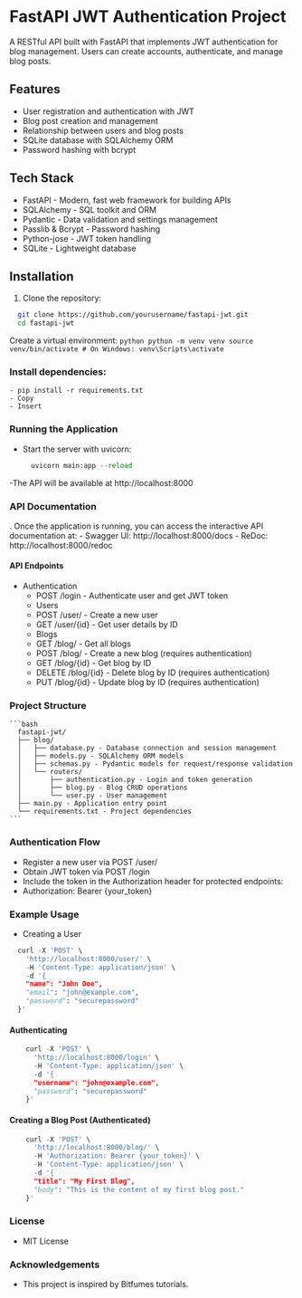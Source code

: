 # FastAPI JWT Authentication Project

A RESTful API built with FastAPI that implements JWT authentication for blog management. Users can create accounts, authenticate, and manage blog posts.

## Features

- User registration and authentication with JWT
- Blog post creation and management
- Relationship between users and blog posts
- SQLite database with SQLAlchemy ORM
- Password hashing with bcrypt

## Tech Stack

- FastAPI - Modern, fast web framework for building APIs
- SQLAlchemy - SQL toolkit and ORM
- Pydantic - Data validation and settings management
- Passlib & Bcrypt - Password hashing
- Python-jose - JWT token handling
- SQLite - Lightweight database

## Installation

1. Clone the repository:
  ```bash
    git clone https://github.com/yourusername/fastapi-jwt.git
    cd fastapi-jwt
  ```

Create a virtual environment:
    ```python
        python -m venv venv
        source venv/bin/activate
        # On Windows: venv\Scripts\activate
    ```
### Install dependencies:
    - pip install -r requirements.txt
    - Copy
    - Insert

### Running the Application
 - Start the server with uvicorn:
    ```python
      uvicorn main:app --reload
    ```
  -The API will be available at http://localhost:8000

### API Documentation
  . Once the application is running, you can access the interactive API documentation at:
    - Swagger UI: http://localhost:8000/docs
    - ReDoc: http://localhost:8000/redoc
#### API Endpoints
 - Authentication
    - POST /login - Authenticate user and get JWT token
    - Users
    - POST /user/ - Create a new user
    - GET /user/{id} - Get user details by ID
    - Blogs
    - GET /blog/ - Get all blogs
    - POST /blog/ - Create a new blog (requires authentication)
    - GET /blog/{id} - Get blog by ID
    - DELETE /blog/{id} - Delete blog by ID (requires authentication)
    - PUT /blog/{id} - Update blog by ID (requires authentication)

### Project Structure

    ```bash
      fastapi-jwt/
      ├── blog/
      │   ├── database.py - Database connection and session management
      │   ├── models.py - SQLAlchemy ORM models
      │   ├── schemas.py - Pydantic models for request/response validation
      │   └── routers/
      │       ├── authentication.py - Login and token generation
      │       ├── blog.py - Blog CRUD operations
      │       └── user.py - User management
      ├── main.py - Application entry point
      └── requirements.txt - Project dependencies
    ```

### Authentication Flow
  - Register a new user via POST /user/
  - Obtain JWT token via POST /login
  - Include the token in the Authorization header for protected endpoints:
  - Authorization: Bearer {your_token}


### Example Usage
  - Creating a User
  ```python 
    curl -X 'POST' \
      'http://localhost:8000/user/' \
      -H 'Content-Type: application/json' \
      -d '{
      "name": "John Doe",
      "email": "john@example.com",
      "password": "securepassword"
    }'
  ```

#### Authenticating
  ```python 
      curl -X 'POST' \
        'http://localhost:8000/login' \
        -H 'Content-Type: application/json' \
        -d '{
        "username": "john@example.com",
        "password": "securepassword"
      }'
  ```

#### Creating a Blog Post (Authenticated)

  ```python 
      curl -X 'POST' \
        'http://localhost:8000/blog/' \
        -H 'Authorization: Bearer {your_token}' \
        -H 'Content-Type: application/json' \
        -d '{
        "title": "My First Blog",
        "body": "This is the content of my first blog post."
      }'
  ```

### License
  - MIT License

### Acknowledgements
  - This project is inspired by Bitfumes tutorials.



